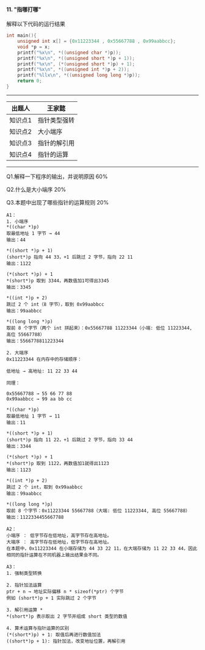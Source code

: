 #### 11. "指哪打哪"

解释以下代码的运行结果

```c  
int main(){
    unsigned int x[] = {0x11223344 , 0x55667788 , 0x99aabbcc};
    void *p = x;
    printf("%x\n", *((unsigned char *)p));          
    printf("%x\n", *((unsigned short *)p + 1));  
    printf("%x\n", (*(unsigned short *)p) + 1);   
    printf("%x\n", *((unsigned int *)p + 2));       
    printf("%llx\n", *((unsigned long long *)p));    
    return 0;
}
```

------

| **出题人** | **王家懿**   |
| ---------- | ------------ |
| 知识点1    | 指针类型强转    |
| 知识点2    | 大小端序       |
| 知识点3    | 指针的解引用    |
| 知识点4    | 指针的运算     |

------

Q1.解释一下程序的输出，并说明原因 60%  

Q2.什么是大小端序 20%

Q3.本题中出现了哪些指针的运算规则 20%  


```
A1：
1. 小端序
*((char *)p)
取最低地址 1 字节 → 44
输出：44

*((short *)p + 1)
(short*)p 指向 44 33，+1 后跳过 2 字节，指向 22 11
输出：1122

(*(short *)p) + 1
*(short*)p 取到 3344，再数值加1可得出3345
输出：3345

*((int *)p + 2)
跳过 2 个 int（8 字节），取到 0x99aabbcc
输出：99aabbcc

*((long long *)p)
取前 8 个字节（两个 int 拼起来）：0x55667788 11223344（小端: 低位 11223344, 高位 55667788）
输出：5566778811223344

2. 大端序
0x11223344 在内存中的存储顺序：

低地址 → 高地址: 11 22 33 44

同理：

0x55667788 → 55 66 77 88
0x99aabbcc → 99 aa bb cc

*((char *)p)
取最低地址 1 字节 → 11
输出：11

*((short *)p + 1)
(short*)p 指向 11 22，+1 后跳过 2 字节，指向 33 44
输出：3344

(*(short *)p) + 1
*(short*)p 取到 1122，再数值加1就得出1123
输出：1123

*((int *)p + 2)
跳过 2 个 int，取到 0x99aabbcc
输出：99aabbcc

*((long long *)p)
取前 8 个字节：0x11223344 55667788（大端: 低位 11223344, 高位 55667788）
输出：1122334455667788
  
A2：
小端序 ： 低字节存在低地址，高字节存在高地址。
大端序 ： 高字节存在低地址，低字节存在高地址。
在本题中，0x11223344 在小端存储为 44 33 22 11，在大端存储为 11 22 33 44，因此相同的指针运算在不同机器上输出结果会不同。

A3：
1. 强制类型转换

2. 指针加法运算
ptr + n → 地址实际偏移 n * sizeof(*ptr) 个字节
例如 (short*)p + 1 实际跳过 2 个字节

3. 解引用运算 *
*(short*)p 表示取出 2 字节并组成 short 类型的数值

4. 算术运算与指针运算的区别
(*(short*)p) + 1: 取值后再进行数值加法
((short*)p + 1): 指针加法，改变地址位置，再解引用